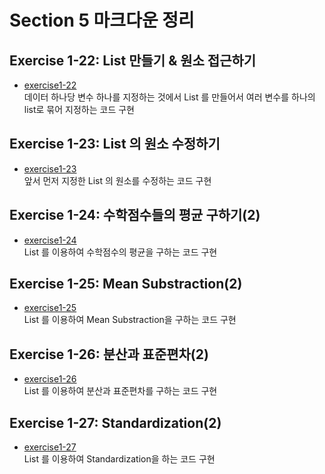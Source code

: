 # Section 5 마크다운 정리

## Exercise 1-22: List 만들기 & 원소 접근하기
* [exercise1-22](https://github.com/Hojeong827/TIL/blob/main/Python/basic/code/exercise1-22.py)  
    데이터 하나당 변수 하나를 지정하는 것에서 List 를 만들어서 여러 변수를 하나의 list로 묶어 지정하는 코드 구현

## Exercise 1-23: List 의 원소 수정하기
* [exercise1-23](https://github.com/Hojeong827/TIL/blob/main/Python/basic/code/exercise1-23.py)  
    앞서 먼저 지정한 List 의 원소를 수정하는 코드 구현

## Exercise 1-24: 수학점수들의 평균 구하기(2)
* [exercise1-24](https://github.com/Hojeong827/TIL/blob/main/Python/basic/code/exercise1-24.py)  
    List 를 이용하여 수학점수의 평균을 구하는 코드 구현

## Exercise 1-25: Mean Substraction(2)
* [exercise1-25](https://github.com/Hojeong827/TIL/blob/main/Python/basic/code/exercise1-25.py)  
    List 를 이용하여 Mean Substraction을 구하는 코드 구현

## Exercise 1-26: 분산과 표준편차(2)
* [exercise1-26](https://github.com/Hojeong827/TIL/blob/main/Python/basic/code/exercise1-26.py)  
    List 를 이용하여 분산과 표준편차를 구하는 코드 구현

## Exercise 1-27: Standardization(2)
* [exercise1-27](https://github.com/Hojeong827/TIL/blob/main/Python/basic/code/exercise1-27.py)  
    List 를 이용하여 Standardization을 하는 코드 구현